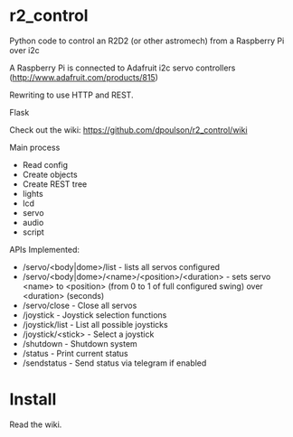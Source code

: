 r2_control
==========

Python code to control an R2D2 (or other astromech) from a Raspberry Pi over i2c

A Raspberry Pi is connected to Adafruit i2c servo controllers (http://www.adafruit.com/products/815)

Rewriting to use HTTP and REST.

Flask

Check out the wiki: https://github.com/dpoulson/r2_control/wiki

Main process
* Read config
* Create objects
* Create REST tree
*  lights
*  lcd
*  servo
*  audio
*  script


APIs Implemented:

 * /servo/\<body|dome\>/list - lists all servos configured
 * /servo/\<body|dome\>/\<name\>/\<position\>/\<duration\> - sets servo \<name\> to \<position\> (from 0 to 1 of full configured swing) over \<duration\> (seconds)
 * /servo/close - Close all servos
 * /joystick - Joystick selection functions
 * /joystick/list - List all possible joysticks
 * /joystick/\<stick\> - Select a joystick
 * /shutdown - Shutdown system
 * /status - Print current status
 * /sendstatus - Send status via telegram if enabled

Install
=======

Read the wiki. 

